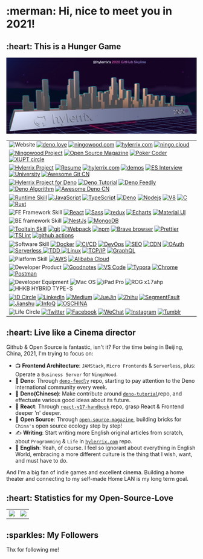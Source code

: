 <h1>:merman: Hi, nice to meet you in 2021!</h1>

<h2>:heart: This is a Hunger Game</h2>

![](./assets/hylerrix-github-review-2020.png)

<!--
TBD: need a test framework skill
PWA
-->

<table cellspacing="0" cellpadding="0" style="border: none;">
  <tr>
    <td>
      <img alt="Website" src="https://img.shields.io/badge/-👉%20%20%20Website-000?" />
      <a href="http://deno.love"><img alt="deno.love" src="https://img.shields.io/badge/-🧬deno.love-000?" /></a>
      <a href="http://ningowood.com"><img alt="ningowood.com" src="https://img.shields.io/badge/-🧬%20ningowood.com-000?" /></a>
      <a href="http://hylerrix.com"><img alt="hylerrix.com" src="https://img.shields.io/badge/-🧬%20hylerrix.com-000?" /></a>
      <a href="http://ningo.cloud"><img alt="ningo.cloud" src="https://img.shields.io/badge/-🧬%20ningo.cloud-000?" /></a>
    </td>
  </tr>
  <tr>
    <td>
      <a href="http://github.com/ningowood"><img alt="Ningowood Project" src="https://img.shields.io/badge/-👉%20%20%20Ningowood%20Project-000?" /></a>
      <!-- <a href="https://github.com/ningowood.com"><img alt="ningowood.com" src="https://img.shields.io/badge/-🧬%20ningowood.com-000?" /></a> -->
      <a href="https://github.com/ningowood/open-source-magazine"><img alt="Open Source Magazine" src="https://img.shields.io/badge/-🧬%20open%20source%20magezine-000?" /></a>
      <a href="https://github.com/ningowood/poker-coder"><img alt="Poker Coder" src="https://img.shields.io/badge/-🧬%20poker%20coder-000?" /></a>
      <a href="https://github.com/ningowood/xiyoucircle"><img alt="XUPT circle" src="https://img.shields.io/badge/-🧬%20xiyoucircle-000?" /></a>
      <!-- <a href=""><img alt="Resume Timeline" src="https://img.shields.io/badge/-🧬%20resumetimeline-000?" /></a> -->
    </td>
  </tr>
  <tr>
    <td>
      <a href=""><img alt="Hylerrix Project" src="https://img.shields.io/badge/-👉%20%20%20Hylerrix%20Project-000?" /></a>
      <a href=""><img alt="Resume" src="https://img.shields.io/badge/-🧬%20Resume-000?" href="https://github.com/hylerrix/resume" /></a>
      <a href=""><img alt="hylerrix.com" src="https://img.shields.io/badge/-🧬%20hylerrix.com-000?" href="https://github.com/hylerrix/hylerrix.com" /></a>
      <!-- <a href=""><img alt="hylerrix.com" src="https://img.shields.io/badge/-🧬%20hylerrix.com-000?" href="https://github.com/hylerrix/hylerrix.com" /></a> -->
      <a href="https://github.com/hylerrix/demos"><img alt="demos" src="https://img.shields.io/badge/-🧬%20demos-000?" /></a>
      <a href="https://github.com/hylerrix/es-interview"><img alt="ES Interview" src="https://img.shields.io/badge/-🧬%20esinterview-000?" /></a>
      <!-- <a href=""><img alt="React v17 handbook" src="https://img.shields.io/badge/-🧬%20reactv17handbook-000?" href="https://github.com/hylerrix/react-v17-handbook" /></a> -->
      <a href="https://github.com/hylerrix/university"><img alt="University" src="https://img.shields.io/badge/-🧬%20university-000?" /></a>
      <a href=""><img alt="Awesome Git CN" src="https://img.shields.io/badge/-🧬%20awesomegitcn-000?" href="https://github.com/hylerrix/awesome-git-cn" /></a>
    </td>
  </tr>
  <tr>
    <td>
      <a href="https://github.com/hylerrix/awesome-deno-cn"><img alt="Hylerrix Project for Deno" src="https://img.shields.io/badge/-👉%20%20%20Hylerrix%20Project%20Deno-000?" /></a>
      <a href="https://github.com/hylerrix/deno-tutorial"><img alt="Deno Tutorial" src="https://img.shields.io/badge/-🧬%20denotutorial-000?" /></a>
      <a href="https://github.com/hylerrix/deno-feedly"><img alt="Deno Feedly" src="https://img.shields.io/badge/-🧬%20denofeedly-000?" /></a>
      <a href="https://github.com/hylerrix/deno-algorithm"><img alt="Deno Algorithm" src="https://img.shields.io/badge/-🧬%20denoalgorithm-000?" /></a>
      <!-- <a href=""><img alt="Deno App Starter" src="https://img.shields.io/badge/-🧬%20denoalgorithm-000?" href="https://github.com/hylerrix/deno-app-starter" /></a> -->
      <a href=""><img alt="Awesome Deno CN" src="https://img.shields.io/badge/-🧬%20awesomedenocn-000?" href="https://github.com/hylerrix/awesome-deno-cn" /></a>
    </td>
  </tr>
  <tr>
    <td>
      <a href=""><img alt="Runtime Skill" src="https://img.shields.io/badge/-👉%20%20%20Language%20Skill-000?" /></a>
      <a href=""><img alt="JavaScript" src="https://img.shields.io/badge/-JavaScript-000?&logo=JavaScript&logoColor=ddc508" /></a>
      <a href=""><img alt="TypeScript" src="https://img.shields.io/badge/-TypeScript-007ACC?style=flat-square&logo=typescript&logoColor=white" /></a>
      <a href=""><img alt="Deno" src="https://img.shields.io/badge/-Deno-43853d?style=flat-square&logo=Deno&logoColor=white" /></a>
      <a href=""><img alt="Nodejs" src="https://img.shields.io/badge/-Nodejs-43853d?style=flat-square&logo=Node.js&logoColor=white" /></a>
      <a href=""><img alt="V8" src="https://img.shields.io/badge/-V8-000?&logo=v8" /></a>
      <a href=""><img alt="C" src="https://img.shields.io/badge/-C-000?&logo=C" /></a>
      <a href=""><img alt="Rust" src="https://img.shields.io/badge/-Rust-000?&logo=rust" /></a>
    </td>
  </tr>
  <tr>
    <td>
      <img alt="FE Framework Skill" src="https://img.shields.io/badge/-👉%20%20%20FE%20Framework%20Skill-000?" />
      <a href=""><img alt="React" src="https://img.shields.io/badge/-React-45b8d8?style=flat-square&logo=react&logoColor=white" /></a>
      <a href=""><img alt="Sass" src="https://img.shields.io/badge/-Sass-CC6699?style=flat-square&logo=sass&logoColor=white" /></a>
      <a href=""><img alt="redux" src="https://img.shields.io/badge/-Redux-764ABC?style=flat-square&logo=redux&logoColor=white" /></a>
      <a href=""><img alt="Echarts" src="https://img.shields.io/badge/-Echarts-F9A03C?style=flat-square&logo=echarts&logoColor=white" /></a>
      <a href=""><img alt="Material UI" src="https://img.shields.io/badge/-Material%20UI-E34F26?style=flat-square&logo=material&logoColor=white" /></a>
      <!-- Switft, React Native, Flutter, Styled Components, Tailwind /></a> -->
    </td>
  </tr>
  <tr>
    <td>
      <img alt="BE framework Skill" src="https://img.shields.io/badge/-👉%20%20%20BE%20Framework%20Skill-000?" /></a>
      <a href=""><img alt="NestJs" src="https://img.shields.io/badge/-NestJs-ea2845?style=flat-square&logo=nestjs&logoColor=white" /></a>
      <a href=""><img alt="MongoDB" src="https://img.shields.io/badge/-MongoDB-13aa52?style=flat-square&logo=mongodb&logoColor=white" /></a>
      <!-- SQL -->
    </td>
  </tr>
  <tr>
    <td>
      <a href=""><img alt="Tooltain Skill" src="https://img.shields.io/badge/-👉%20%20%20%20Tooltain%20Skill-000?" /></a>
      <a href=""><img alt="git" src="https://img.shields.io/badge/-Git-F05032?style=flat-square&logo=git&logoColor=white" /></a>
      <a href=""><img alt="Webpack" src="https://img.shields.io/badge/-Webpack-8DD6F9?style=flat-square&logo=webpack&logoColor=white" /></a>
      <a href=""><img alt="npm" src="https://img.shields.io/badge/-NPM-CB3837?style=flat-square&logo=npm&logoColor=white" /></a>
      <a href=""><img alt="Brave browser" src="https://img.shields.io/badge/-Brave_Browser-FB542B?style=flat-square&logo=brave&logoColor=white" /></a>
      <a href=""><img alt="Prettier" src="https://img.shields.io/badge/-Prettier-F7B93E?style=flat-square&logo=prettier&logoColor=white" /></a>
      <a href=""><img alt="TSLint" src="https://img.shields.io/badge/-TSLint-F7B93E?style=flat-square&logo=prettier&logoColor=white" /></a>
      <a href=""><img alt="github actions" src="https://img.shields.io/badge/-Github_Actions-2088FF?style=flat-square&logo=github-actions&logoColor=white" /></a>
    </td>
  </tr>
  <tr>
    <td>
      <img alt="Software Skill" src="https://img.shields.io/badge/-👉%20%20%20Software%20Skill-000?" />
      <a href=""><img alt="Docker" src="https://img.shields.io/badge/-Docker-46a2f1?style=flat-square&logo=docker&logoColor=white" /></a>
      <a href=""><img alt="CI/CD" src="https://img.shields.io/badge/-CI%2FCD-000?&logo=CircleCI&logoColor=fff" /></a>
      <a href=""><img alt="DevOps" src="https://img.shields.io/badge/-DevOps-000?&logo=CircleCI&logoColor=fff" /></a>
      <a href=""><img alt="SEO" src="https://img.shields.io/badge/-SEO-2088FF?style=flat-square&logo=github-actions&logoColor=white" /></a>
      <a href=""><img alt="CDN" src="https://img.shields.io/badge/-CDN-2088FF?style=flat-square&logo=github-actions&logoColor=white" /></a>
      <a href=""><img alt="OAuth" src="https://img.shields.io/badge/-OAuth-2088FF?style=flat-square&logo=github-actions&logoColor=white" /></a>
      <a href="https://github.com/adamalston?tab=repositories&q=&type=&language=c"><img alt="Serverless" src="https://img.shields.io/badge/-Serverless-db7092?style=flat-square&logo=styled-components&logoColor=white" />
      <a href="https://github.com/adamalston?tab=repositories&q=&type=&language=c"><img alt="TDD" src="https://img.shields.io/badge/-TDD-db7092?style=flat-square&logo=styled-components&logoColor=white" />
      <a href=""><img alt="Linux" src="https://img.shields.io/badge/-Linux-000?&logo=Linux&logoColor=FCC624" /></a>
      <a href=""><img alt="TCP/IP" src="https://img.shields.io/badge/-TCP%2FIP-000?&logo=Cisco" /></a>
      <a href=""><img alt="GraphQL" src="https://img.shields.io/badge/-GraphQL-E10098?style=flat-square&logo=graphql&logoColor=white" /></a>
      <!-- Kubernetes -->
    </td>
  </tr>
  <tr>
    <td>
      <img alt="Platform Skill" src="https://img.shields.io/badge/-👉%20%20%20Platform%20Skill-000?" />
      <a href=""><img alt="AWS" src="https://img.shields.io/badge/-AWS-000?&logo=Amazon-AWS&logoColor=fff" /></a>
      <a href=""><img alt="Alibaba Cloud" src="https://img.shields.io/badge/-Alibaba%20Cloud-000?&logo=alibaba&logoColor=fff" /></a>
    </td>
  </tr>
  <tr>
    <td>
      <img alt="Developer Product" src="https://img.shields.io/badge/-👉%20%20%20Developer%20Product-000?" />
      <a href=""><img alt="Goodnotes" src="https://img.shields.io/badge/-GoodNotdes-F7B93E?style=flat-square&logo=goodnotes&logoColor=white" /></a>
      <a href=""><img alt="VS Code" src="https://img.shields.io/badge/-VS%20Code-F7B93E?style=flat-square&logo=vs-code&logoColor=white" /></a>
      <a href=""><img alt="Typora" src="https://img.shields.io/badge/-Typora-F7B93E?style=flat-square&logo=prettier&logoColor=white" /></a>
      <a href=""><img alt="Chrome" src="https://img.shields.io/badge/-Chrome-F7B93E?style=flat-square&logo=chrome&logoColor=white" /></a>
      <a href=""><img alt="Postman" src="https://img.shields.io/badge/-Postman-F7B93E?style=flat-square&logo=postman&logoColor=white" /></a>
    </td>
  </tr>
  <tr>
    <td>
      <img alt="Developer Equipment" src="https://img.shields.io/badge/-👉%20%20%20Developer%20Equipment-000?" />
      <img alt="Mac OS" src="https://img.shields.io/badge/-Mac%20OS-F7B93E?style=flat-square&logo=mac&logoColor=white" />
      <img alt="iPad Pro" src="https://img.shields.io/badge/-iPad%20Pro-F7B93E?style=flat-square&logo=mac&logoColor=white" />
      <img alt="ROG x17ahp" src="https://img.shields.io/badge/-ROG%20x17ahp-F7B93E?style=flat-square&logo=mac&logoColor=white" />
      <img alt="HHKB HYBRID TYPE-S" src="https://img.shields.io/badge/-HHKB%20HYBRID%20TYPE%20S-F7B93E?style=flat-square&logo=mac&logoColor=white" />
    </td>
  </tr>
  <tr>
    <td>
      <a href=""><img alt="ID Circle" src="https://img.shields.io/badge/-👉%20%20%20ID%20Circle-000?" href="https://github.com/hylerrix" /></a>
      <a href=""><img alt="LinkedIn" src="https://img.shields.io/badge/-🧬%20LinkedIn-000?" href="https://github.com/hylerrix" /></a>
      <a href=""><img alt="Medium" src="https://img.shields.io/badge/-🧬%20Medium-000?" href="https://github.com/hylerrix" /></a>
      <a href=""><img alt="JueJin" src="https://img.shields.io/badge/-🧬%20JueJin-000?" href="https://github.com/hylerrix" /></a>
      <a href=""><img alt="Zhihu" src="https://img.shields.io/badge/-🧬%20Zhihu-000?" href="https://github.com/hylerrix" /></a>
      <a href=""><img alt="SegmentFault" src="https://img.shields.io/badge/-🧬%20SegmentFault-000?" href="https://github.com/hylerrix" /></a>
      <a href=""><img alt="Jianshu" src="https://img.shields.io/badge/-🧬%20Jianshu-000?" href="https://github.com/hylerrix" /></a>
      <a href="https://www.infoq.cn/u/hylerrix"><img alt="InfoQ" src="https://img.shields.io/badge/-🧬%20InfoQ-000?" /></a>
      <a href="https://my.oschina.net/hylerrix"><img alt="OSCHINA" src="https://img.shields.io/badge/-🧬%20OSCHINA-000?" /></a>
    </td>

  </tr>
  <tr>
    <td>
      <img alt="Life Circle" src="https://img.shields.io/badge/-👉%20%20%20Life%20Circle-000?" />
      <a href=""><img alt="Twitter" src="https://img.shields.io/badge/-🧬%20Twitter-000?" /></a>
      <a href=""><img alt="Facebook" src="https://img.shields.io/badge/-🧬%20Facebook-000?" /></a>
      <a href=""><img alt="WeChat" src="https://img.shields.io/badge/-🧬%20WeChat-000?" /></a>
      <a href="https://www.instagram.com/hylerrrix"><img alt="Instagram" src="https://img.shields.io/badge/-🧬%20Instagram-000?" /></a>
      <a href="https://www.tumblr.com/blog/hylerrix"><img alt="Tumblr" src="https://img.shields.io/badge/-🧬%20Tumblr-000?" /></a>
    </td>
  </tr>
</table>

<h2>:heart: Live like a Cinema director</h2>

<!-- Music Now I listening to, or just "Prey for Me" -->

Github & Open Source is fantastic, isn't it? For the time being in Beijing, China, 2021, I'm trying to focus on:

* :tv: **Frontend Architecture**: `JAMStack`, `Micro Frontends` & `Serverless`, plus: Operate a `Business Server` for `NingoWood`.
* :sauropod: **Deno**: Through [`deno-feedly`](https://github.com/hylerrix/deno-feedly) repo, starting to pay attention to the Deno international community every week.
* :space_invader: **Deno(Chinese)**: Make contribute around [`deno-tutorial`](https://github.com/hylerrix/deno-tutorial)repo, and effectuate various good ideas about its future.
* :clown_face: **React**: Through [`react-v17-handbook`](https://github.com/hylerrix/react-v17-handbook) repo, grasp React & Frontend deeper 'n' deeper.
* :open_book: **Open Source**: Through [`open-source-magazine`](https://github.com/ningowood/open-source-magazine), building bricks for `China's` open source ecology step by step!
* :writing_hand: **Writing**: Start writing more English original articles from scratch, about `Programming` & `Life` in [`hylerrix.com`](https://github.com/hylerrix/hylerrix.com) repo.
* :art: **English**: Yeah, of course. I feel so ignorant about everything in English World, embracing a more different culture is the thing that I wish, want, and must have to do.

And I'm a big fan of indie games and excellent cinema. Building a home theater and connecting to my self-made Home LAN is my long term goal.

<h2>:heart: Statistics for my Open-Source-Love</h2>

<table cellspacing="0" cellpadding="0" style="border: none;">
  <tr>
    <td>
      <a href=""><img height="128px" src="https://github-readme-stats.vercel.app/api?username=hylerrix&hide_title=true&hide_border=true&show_icons=true&count_private=true&line_height=21&text_color=000&icon_color=000&bg_color=0,ea6161,ffc64d,fffc4d,52fa5a&theme=graywhite" /></a>
    </td>
    <td>
      <a href=""><img height="128px" src="https://github-readme-stats.vercel.app/api/top-langs/?username=hylerrix&hide=html&hide_title=true&hide_border=true&layout=compact&langs_count=7&exclude_repo=comp426,Redventures-Movie-Quotes&text_color=000&icon_color=fff&bg_color=0,52fa5a,4dfcff,c64dff&theme=graywhite" /></a>
    </td>
  </tr>
</table>

<h2>:sparkles: My Followers</h2>

Thx for following me!

<!--START_SECTION:top-followers-->

<!--END_SECTION:top-followers-->
